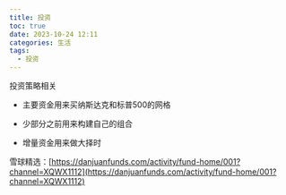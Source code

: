 ```yaml
---
title: 投资
toc: true
date: 2023-10-24 12:11
categories: 生活
tags:
  - 投资
---
```

投资策略相关

<!-- more -->



- 主要资金用来买纳斯达克和标普500的网格

- 少部分之前用来构建自己的组合

- 增量资金用来做大择时

  
雪球精选：[https://danjuanfunds.com/activity/fund-home/001?channel=XQWX1112](https://danjuanfunds.com/activity/fund-home/001?channel=XQWX1112)